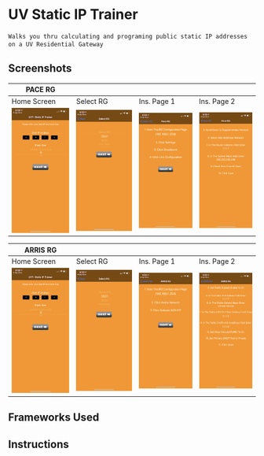 # UV Static IP Trainer
	Walks you thru calculating and programing public static IP addresses on a UV Residential Gateway

## Screenshots

| PACE RG| |||
| ----------------- | ----------------- | ----------------- | ----------------- |
| Home Screen | Select RG | Ins. Page 1 | Ins. Page 2 | 
| ![HomeScreen.PNG](screenshots/HomeScreen.PNG) | ![HomeScreen.PNG](screenshots/SelectRG.PNG) | ![HomeScreen.PNG](screenshots/PaceInstructions1.PNG) | ![HomeScreen.PNG](screenshots/PaceInstructions2.PNG) | 

| ARRIS RG| |||
| ----------------- | ----------------- | ----------------- | ----------------- | 
| Home Screen | Select RG | Ins. Page 1 | Ins. Page 2 | 
| ![HomeScreen.PNG](screenshots/HomeScreen.PNG) | ![HomeScreen.PNG](screenshots/SelectRG.PNG) | ![HomeScreen.PNG](screenshots/ArrisInstructions1.PNG) | ![HomeScreen.PNG](screenshots/ArrisInstructions2.PNG) | 

## Frameworks Used

## Instructions
